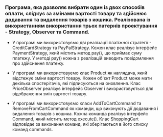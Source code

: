 ### Програма, яка дозволяє вибрати один із двох способів оплати, слідкує за змінами вартості товару та здійснює додавання та видалення товарів з кошика. Реалізована із використанням використання трьох патернів проектування - Strategy, Observer та Command.

- У програмі ми використовуємо дві реалізації платіжної стратегії - CreditCardStrategy та PayPalStrategy. Кожен клас
  реалізує інтерфейс PaymentStrategy, який містить метод pay(), що приймає суму платежу. У методі pay() кожна з
  реалізацій виводить повідомлення про здійснення платежу.

- У програмі ми використовуємо клас Product як наглядача, який відстежує зміни вартості товару. Кожен об'єкт Product
  може мати декілька спостерігачів, які підписуються на оновлення. Клас PriceObserver реалізує інтерфейс Observer і
  використовується для відображення змін вартості товару.

- У програмі ми використовуємо класи AddToCartCommand та RemoveFromCartCommand як команди, що виконують дії додавання і
  видалення товарів з кошика. Кожна команда реалізує інтерфейс Command, який містить метод execute(). Клас ShoppingCart
  відповідає за виконання команд, які зберігаються в його списку команд commands.